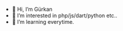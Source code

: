 - 👋 Hi, I’m Gürkan
- 👀 I’m interested in php/js/dart/python etc..
- 🌱 I’m learning everytime.

<!---
gurofti/gurofti is a ✨ special ✨ repository because its `README.md` (this file) appears on your GitHub profile.
You can click the Preview link to take a look at your changes.
--->
